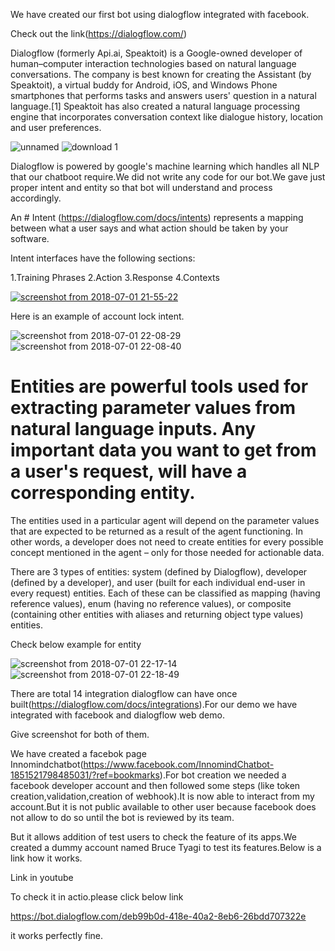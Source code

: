 We have created our first bot using dialogflow integrated with facebook.

Check out the link(https://dialogflow.com/)

Dialogflow (formerly Api.ai, Speaktoit) is a Google-owned developer of human–computer interaction technologies based on natural language conversations. The company is best known for creating the Assistant (by Speaktoit), a virtual buddy for Android, iOS, and Windows Phone smartphones that performs tasks and answers users' question in a natural language.[1] Speaktoit has also created a natural language processing engine that incorporates conversation context like dialogue history, location and user preferences.

![unnamed](https://user-images.githubusercontent.com/16176176/42135505-74c38b5c-7d69-11e8-944c-cfdfa5c40494.png)
![download 1](https://user-images.githubusercontent.com/16176176/42135569-3c094f26-7d6a-11e8-8397-cb165b3583d8.png)

Dialogflow is powered by google's machine learning which handles all NLP that our chatboot require.We did not write any code for our bot.We gave just proper intent and entity so that bot will understand and process accordingly.




An  # Intent (https://dialogflow.com/docs/intents) represents a mapping between what a user says and what action should be taken by your software.

Intent interfaces have the following sections:

1.Training Phrases
2.Action
3.Response
4.Contexts

[
![screenshot from 2018-07-01 21-55-22](https://user-images.githubusercontent.com/16374123/42136468-9f53e730-7d79-11e8-8086-e9482109d12a.png)
](url)

Here is an example of account lock intent.

![screenshot from 2018-07-01 22-08-29](https://user-images.githubusercontent.com/16374123/42136565-8c496190-7d7b-11e8-9a1c-13a27e11a746.png)
![screenshot from 2018-07-01 22-08-40](https://user-images.githubusercontent.com/16374123/42136570-9a830e8c-7d7b-11e8-909f-7d3afcbdd017.png)






# Entities  are powerful tools used for extracting parameter values from natural language inputs. Any important data you want to get from a user's request, will have a corresponding entity.

The entities used in a particular agent will depend on the parameter values that are expected to be returned as a result of the agent functioning. In other words, a developer does not need to create entities for every possible concept mentioned in the agent – only for those needed for actionable data.


There are 3 types of entities: system (defined by Dialogflow), developer (defined by a developer), and user (built for each individual end-user in every request) entities. Each of these can be classified as mapping (having reference values), enum (having no reference values), or composite (containing other entities with aliases and returning object type values) entities.

Check below example for entity

![screenshot from 2018-07-01 22-17-14](https://user-images.githubusercontent.com/16374123/42136628-e963caf4-7d7c-11e8-9147-4ba631e2051b.png)
![screenshot from 2018-07-01 22-18-49](https://user-images.githubusercontent.com/16374123/42136637-031c53da-7d7d-11e8-89fa-2d11cf69e50b.png)


There are total 14 integration dialogflow can have once built(https://dialogflow.com/docs/integrations).For our demo we have integrated with facebook and dialogflow web demo.

Give screenshot for both of them.

We have created a facebok page Innomindchatbot(https://www.facebook.com/InnomindChatbot-1851521798485031/?ref=bookmarks).For bot creation we needed a facebook developer account and then followed some steps (like token creation,validation,creation of webhook).It is now able to interact from my account.But it is not public available to other user because facebook does not allow to do so until the bot is reviewed by its team.

But it allows addition of test users to check the feature of its apps.We created a dummy account named Bruce Tyagi to test its features.Below is a link how it works.

Link in youtube

To check it in actio.please click below link

https://bot.dialogflow.com/deb99b0d-418e-40a2-8eb6-26bdd707322e

it works perfectly fine.



